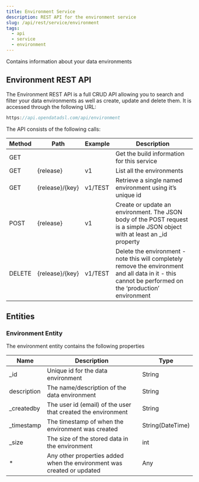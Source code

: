 ```yaml
---
title: Environment Service
description: REST API for the environment service
slug: /api/rest/service/environment
tags:
  - api
  - service
  - environment
---
```

Contains information about your data environments

## Environment REST API

The Environment REST API is a full CRUD API allowing you to search and filter your data environments as well as create, update and delete them. It is accessed through the following URL:
```js
https://api.opendatadsl.com/api/environment
```
The API consists of the following calls:

|**Method**|**Path**|**Example**|**Description**|
|-|-|-|-|
|GET|||Get the build information for this service|
|GET|{release}|v1|List all the environments|
|GET|{release}/{key}|v1/TEST|Retrieve a single named environment using it’s unique id|
|POST|{release}|v1|Create or update an environment. The JSON body of the POST request is a simple JSON object with at least an _id property|
|DELETE|{release}/{key}|v1/TEST|Delete the environment - note this will completely remove the environment and all data in it - this cannot be performed on the ‘production’ environment|

## Entities

### Environment Entity

The environment entity contains the following properties

|**Name**|**Description**|**Type**|
|-|-|-|
|_id|Unique id for the data environment|String|
|description|The name/description of the data environment|String|
|_createdby|The user id (email) of the user that created the environment|String|
|_timestamp|The timestamp of when the environment was created|String(DateTime)|
|_size|The size of the stored data in the environment|int|
|*|Any other properties added when the environment was created or updated|Any|

